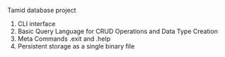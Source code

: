 Tamid database project

1. CLI interface
2. Basic Query Language for CRUD Operations and Data Type Creation
3. Meta Commands .exit and .help
4. Persistent storage as a single binary file
